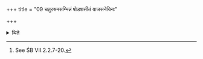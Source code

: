 +++
title = "09 चतुरश्रमसम्भिन्नं षोडशसीतं वाजसनेयिनः"

+++

<details><summary>थिते</summary>

9. The Vājasaneyins think that (the place to be ploughed should be a quadrangle), where the furrows do not cross each other and where there are sixteen furrows[^1].  

[^1]: See ŚB VII.2.2.7-20.   
</details>
